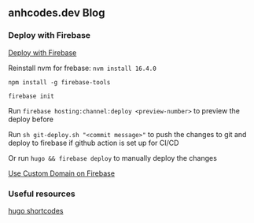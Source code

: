 ## anhcodes.dev Blog

### Deploy with Firebase

[Deploy with Firebase](https://gohugo.io/hosting-and-deployment/hosting-on-firebase/)

Reinstall nvm for frebase: `nvm install 16.4.0`

`npm install -g firebase-tools`

`firebase init`

Run `firebase hosting:channel:deploy <preview-number>` to preview the deploy before 

Run `sh git-deploy.sh "<commit message>"` to push the changes to git and deploy to firebase if github action is set up for CI/CD

Or run `hugo && firebase deploy` to manually deploy the changes 

[Use Custom Domain on Firebase](https://support.google.com/domains/answer/12081987?hl=en)

### Useful resources

[hugo shortcodes](https://gohugo.io/content-management/shortcodes/#readout)



